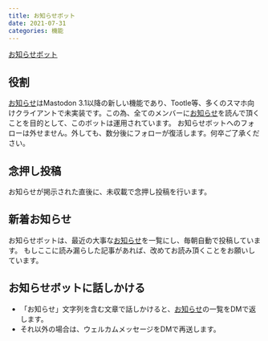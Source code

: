 ```yaml
---
title: お知らせボット
date: 2021-07-31
categories: 機能
---
```


[お知らせボット](https://mstdn.delmulin.com/@info)

## 役割

[お知らせ](/articles/お知らせ)はMastodon 3.1以降の新しい機能であり、Tootle等、多くのスマホ向けクライアントで未実装です。この為、全てのメンバーに[お知らせ](/articles/お知らせ)を読んで頂くことを目的として、このボットは運用されています。
お知らせボットへのフォローは外せません。外しても、数分後にフォローが復活します。何卒ご了承ください。

## 念押し投稿

お知らせが掲示された直後に、未収載で念押し投稿を行います。

## 新着お知らせ

お知らせボットは、最近の大事な[お知らせ](/articles/お知らせ)を一覧にし、毎朝自動で投稿しています。
もしここに読み漏らした記事があれば、改めてお読み頂くことをお願いしています。

## お知らせボットに話しかける

- 「お知らせ」文字列を含む文章で話しかけると、[お知らせ](/articles/お知らせ)の一覧をDMで返します。
- それ以外の場合は、ウェルカムメッセージをDMで再送します。
